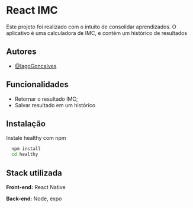 # React IMC

Este projeto foi realizado com o intuito de consolidar aprendizados. O aplicativo é uma calculadora de IMC, e contém um histórico de resultados
## Autores

- [@IagoGoncalves](https://www.github.com/IagoGoncalves)


## Funcionalidades

- Retornar o resultado IMC;
- Salvar resultado em um histórico


## Instalação

Instale healthy com npm

```bash
  npm install
  cd healthy
```
    
## Stack utilizada

**Front-end:** React Native

**Back-end:** Node, expo

